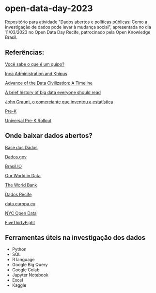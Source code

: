# open-data-day-2023
Repositório para atividade "Dados abertos e políticas públicas: Como a investigação de dados pode levar à mudança social", apresentada no dia 11/03/2023 no Open Data Day Recife, patrocinado pela Open Knowledge Brasil.

## Referências:

[Você sabe o que é um quipo?](https://www.quipo.io/post/voc%C3%AA-sabe-o-que-%C3%A9-um-quipo)

[Inca Administration and Khipus](https://artsandculture.google.com/story/1gXB50G3LBykzg)

[Advance of the Data Civilization: A Timeline](https://writings.stephenwolfram.com/2011/08/advance-of-the-data-civilization-a-timeline/)

[A brief history of big data everyone should read](https://www.weforum.org/agenda/2015/02/a-brief-history-of-big-data-everyone-should-read/)

[John Graunt, o comerciante que inventou a estatística]()

[Pre-K](https://www.schools.nyc.gov/enrollment/enroll-grade-by-grade/pre-k)

[Universal Pre-K Rollout](https://modaprojects.cityofnewyork.us/universal-pre-k-rollout/)

## Onde baixar dados abertos?

[Base dos Dados](https://basedosdados.org/)

[Dados.gov](https://dados.gov.br/home)

[Brasil.IO](https://brasil.io/home/)

[Our World in Data](https://ourworldindata.org/)

[The World Bank](https://data.worldbank.org/)

[Dados Recife](http://dados.recife.pe.gov.br/)

[data.europa.eu](https://data.europa.eu/en)

[NYC Open Data](https://opendata.cityofnewyork.us/)

[FiveThirtyEight](https://data.fivethirtyeight.com/)



## Ferramentas úteis na investigação dos dados

- Python
- SQL
- R language
- Google Big Query
- Google Colab
- Jupyter Notebook
- Excel
- Kaggle